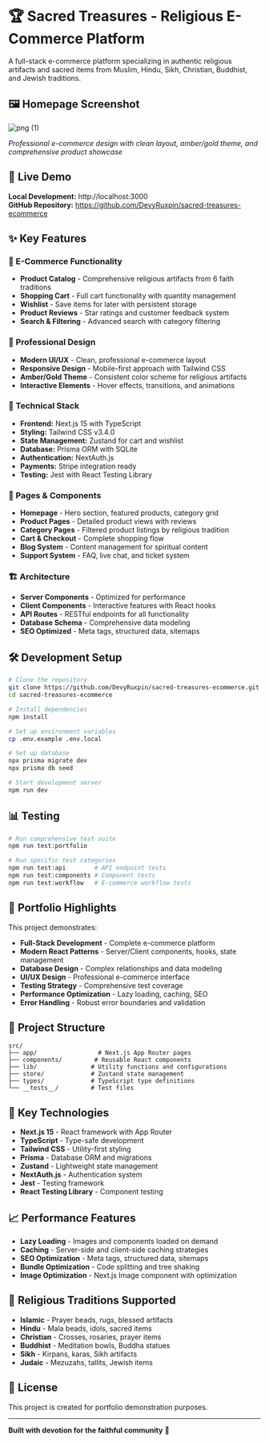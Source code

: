 # 🏆 Sacred Treasures - Religious E-Commerce Platform

A full-stack e-commerce platform specializing in authentic religious artifacts and sacred items from Muslim, Hindu, Sikh, Christian, Buddhist, and Jewish traditions.

## 🖼️ Homepage Screenshot

![png (1)](https://github.com/user-attachments/assets/b46484bd-2020-44a3-b552-72cb3fba6359)

*Professional e-commerce design with clean layout, amber/gold theme, and comprehensive product showcase*

## 🚀 Live Demo

**Local Development:** http://localhost:3000  
**GitHub Repository:** https://github.com/DevyRuxpin/sacred-treasures-ecommerce

## ✨ Key Features

### 🛒 E-Commerce Functionality
- **Product Catalog** - Comprehensive religious artifacts from 6 faith traditions
- **Shopping Cart** - Full cart functionality with quantity management
- **Wishlist** - Save items for later with persistent storage
- **Product Reviews** - Star ratings and customer feedback system
- **Search & Filtering** - Advanced search with category filtering

### 🎨 Professional Design
- **Modern UI/UX** - Clean, professional e-commerce layout
- **Responsive Design** - Mobile-first approach with Tailwind CSS
- **Amber/Gold Theme** - Consistent color scheme for religious artifacts
- **Interactive Elements** - Hover effects, transitions, and animations

### 🔧 Technical Stack
- **Frontend:** Next.js 15 with TypeScript
- **Styling:** Tailwind CSS v3.4.0
- **State Management:** Zustand for cart and wishlist
- **Database:** Prisma ORM with SQLite
- **Authentication:** NextAuth.js
- **Payments:** Stripe integration ready
- **Testing:** Jest with React Testing Library

### 📱 Pages & Components
- **Homepage** - Hero section, featured products, category grid
- **Product Pages** - Detailed product views with reviews
- **Category Pages** - Filtered product listings by religious tradition
- **Cart & Checkout** - Complete shopping flow
- **Blog System** - Content management for spiritual content
- **Support System** - FAQ, live chat, and ticket system

### 🏗️ Architecture
- **Server Components** - Optimized for performance
- **Client Components** - Interactive features with React hooks
- **API Routes** - RESTful endpoints for all functionality
- **Database Schema** - Comprehensive data modeling
- **SEO Optimized** - Meta tags, structured data, sitemaps

## 🛠️ Development Setup

```bash
# Clone the repository
git clone https://github.com/DevyRuxpin/sacred-treasures-ecommerce.git
cd sacred-treasures-ecommerce

# Install dependencies
npm install

# Set up environment variables
cp .env.example .env.local

# Set up database
npx prisma migrate dev
npx prisma db seed

# Start development server
npm run dev
```

## 📊 Testing

```bash
# Run comprehensive test suite
npm run test:portfolio

# Run specific test categories
npm run test:api        # API endpoint tests
npm run test:components # Component tests
npm run test:workflow   # E-commerce workflow tests
```

## 🎯 Portfolio Highlights

This project demonstrates:
- **Full-Stack Development** - Complete e-commerce platform
- **Modern React Patterns** - Server/Client components, hooks, state management
- **Database Design** - Complex relationships and data modeling
- **UI/UX Design** - Professional e-commerce interface
- **Testing Strategy** - Comprehensive test coverage
- **Performance Optimization** - Lazy loading, caching, SEO
- **Error Handling** - Robust error boundaries and validation

## 📁 Project Structure

```
src/
├── app/                 # Next.js App Router pages
├── components/         # Reusable React components
├── lib/               # Utility functions and configurations
├── store/             # Zustand state management
├── types/             # TypeScript type definitions
└── __tests__/         # Test files
```

## 🔗 Key Technologies

- **Next.js 15** - React framework with App Router
- **TypeScript** - Type-safe development
- **Tailwind CSS** - Utility-first styling
- **Prisma** - Database ORM and migrations
- **Zustand** - Lightweight state management
- **NextAuth.js** - Authentication system
- **Jest** - Testing framework
- **React Testing Library** - Component testing

## 📈 Performance Features

- **Lazy Loading** - Images and components loaded on demand
- **Caching** - Server-side and client-side caching strategies
- **SEO Optimization** - Meta tags, structured data, sitemaps
- **Bundle Optimization** - Code splitting and tree shaking
- **Image Optimization** - Next.js Image component with optimization

## 🌟 Religious Traditions Supported

- **Islamic** - Prayer beads, rugs, blessed artifacts
- **Hindu** - Mala beads, idols, sacred items
- **Christian** - Crosses, rosaries, prayer items
- **Buddhist** - Meditation bowls, Buddha statues
- **Sikh** - Kirpans, karas, Sikh artifacts
- **Judaic** - Mezuzahs, tallits, Jewish items

## 📝 License

This project is created for portfolio demonstration purposes.

---

**Built with devotion for the faithful community** 🙏
